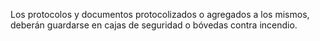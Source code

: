 Los protocolos y documentos protocolizados o agregados a los mismos, deberán guardarse en cajas de seguridad o bóvedas contra incendio.
